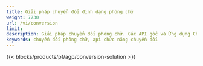 ```yaml
---
title: Giải pháp chuyển đổi định dạng phông chữ 
weight: 7730
url: /vi/conversion
limit: 
description: Giải pháp chuyển đổi phông chữ. Các API gốc và Ứng dụng Chuyển đổi Miễn phí cho các tệp phông chữ TTF, WOFF, WOFF2, EOT, CFF và Type1.
keywords: chuyển đổi phông chữ, api chức năng chuyển đổi
---
```


{{< blocks/products/pf/agp/conversion-solution >}} 